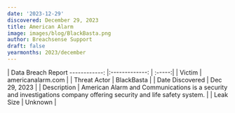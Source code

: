 ```yaml
---
date: '2023-12-29'
discovered: December 29, 2023
title: American Alarm
image: images/blog/BlackBasta.png
author: Breachsense Support
draft: false
yearmonths: 2023/december
---
```



| Data Breach Report
------------:     |:-------------:    | :-----:|
| Victim      | americanalarm.com      | 
| Threat Actor      | BlackBasta      | 
| Date Discovered      | Dec 29, 2023      | 
| Description      | American Alarm and Communications is a security and investigations company offering security and life safety system.      | 
| Leak Size      | Unknown      | 

